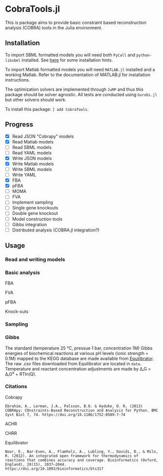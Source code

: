 # CobraTools.jl

This is package aims to provide basic constraint based reconstruction analysis (COBRA) tools in the Julia environment.

## Installation
To import SBML formatted models you will need both `PyCall` and `python-libsbml` installed. See [here](https://stochasticreveller.wordpress.com/2016/08/02/sbml-and-the-julia-programming-language/) for some installation hints.

To import Matlab formatted models you will need `MATLAB.jl` installed and a working Matlab. Refer to the documentation of MATLAB.jl for installation instructions.

The optimization solvers are implemented through `JuMP` and thus this package should be solver agnostic. All tests are conducted using `Gurobi.jl` but other solvers should work. 

To install this package: `] add CobraTools`.

## Progress

- [x] Read JSON "Cobrapy" models
- [x] Read Matlab models
- [ ] Read SBML models
- [ ] Read YAML models
- [x] Write JSON models
- [x] Write Matlab models
- [ ] Write SBML models
- [ ] Write YAML
- [x] FBA
- [X] pFBA
- [ ] MOMA
- [ ] FVA
- [ ] Implement sampling
- [ ] Single gene knockouts
- [ ] Double gene knockout
- [ ] Model construction tools
- [ ] Gibbs integration
- [ ] Distributed analysis (COBRA.jl integration?)

## Usage

### Read and writing models

### Basic analysis
FBA

FVA

pFBA

Knock-outs

### Sampling

### Gibbs 
The standard (temperature 25 °C, pressue 1 bar, concentration 1M) Gibbs energies of biochemical reactions at various pH levels (ionic strength = 0.1M) mapped to the KEGG database are made available from [Equilibrator](http://equilibrator.weizmann.ac.il/download). The raw .csv files downloaded from Equilibrator are located in `data`. Temperature and reactant concentration adjustments are made by ΔᵣG = ΔᵣG⁰ + RTln(Q).   

### Citations
Cobrapy

    Ebrahim, A., Lerman, J.A., Palsson, B.O. & Hyduke, D. R. (2013) COBRApy: COnstraints-Based Reconstruction and Analysis for Python. BMC Syst Biol 7, 74. https://doi.org/10.1186/1752-0509-7-74

ACHR

CHRR

Equilibrator

    Noor, E., Bar-Even, A., Flamholz, A., Lubling, Y., Davidi, D., & Milo, R. (2012). An integrated open framework for thermodynamics of reactions that combines accuracy and coverage. Bioinformatics (Oxford, England), 28(15), 2037–2044. https://doi.org/10.1093/bioinformatics/bts317